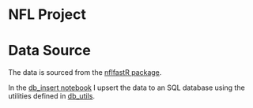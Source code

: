 # NFL Project

# Data Source

The data is sourced from the [nflfastR package](https://github.com/nflverse/nflverse-data/releases). 

In the [db_insert notebook](https://github.com/yaobviously/nfl_project/blob/main/notebooks/db_insert.ipynb) I upsert the data to an SQL database using the utilities defined in [db_utils](https://github.com/yaobviously/nfl_project/blob/main/db_utils.py).

